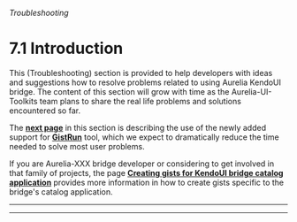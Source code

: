 _Troubleshooting_
# 7.1 Introduction


This (Troubleshooting) section is provided to help developers with ideas and suggestions how to resolve problems related to using Aurelia KendoUI bridge. The content of this section will grow with time as the Aurelia-UI-Toolkits team plans to share the real life problems and solutions encountered so far.

The **[next page](#/help/docs/troubleshooting/2._using_gists_and_gistrun)** in this section is describing the use of the newly added support for **[GistRun](https://gist.run/)** tool, which we expect to dramatically reduce the time needed to solve most user problems.

If you are Aurelia-XXX bridge developer or considering to get involved in that family of projects, the page **[Creating gists for KendoUI bridge catalog application](#/help/docs/notes_on_the_bridge/10._creating_gists_for_catalog_app)** provides more information in how to create gists specific to the bridge's catalog application.

***
***